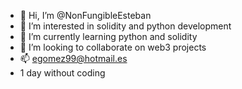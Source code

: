 - 👋 Hi, I’m @NonFungibleEsteban
- 👀 I’m interested in solidity and python development
- 🌱 I’m currently learning python and solidity
- 💞️ I’m looking to collaborate on web3 projects
- 📫 egomez99@hotmail.es
- 1 day without coding
